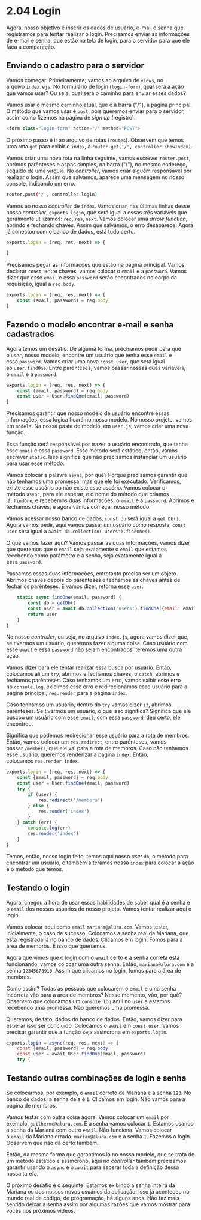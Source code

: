 # 2.04 Login
Agora, nosso objetivo é inserir os dados de usuário, e-mail e senha que registramos para tentar realizar o login. Precisamos enviar as informações de e-mail e senha, que estão na tela de login, para o servidor para que ele faça a comparação.

## Enviando o cadastro para o servidor

Vamos começar. Primeiramente, vamos ao arquivo de `views`, no arquivo `index.ejs`. No formulário de login (`login-form`), qual será a ação que vamos usar? Ou seja, qual será o caminho para enviar esses dados?

Vamos usar o mesmo caminho atual, que é a barra ("/"), a página principal. O método que vamos usar é `post`, pois queremos enviar para o servidor, assim como fizemos na página de _sign up_ (registro).

```cpp
<form class="login-form" action="/" method="POST">
```

O próximo passo é ir ao arquivo de rotas (`routes`). Observem que temos uma rota `get` para exibir o `index`, a `router.get('/', controller.showIndex)`.

Vamos criar uma nova rota na linha seguinte, vamos escrever `router.post`, abrimos parênteses e aspas simples, na barra ("/"), no mesmo endereço, seguido de uma vírgula. No _controller_, vamos criar alguém responsável por realizar o login. Assim que salvamos, aparece uma mensagem no nosso console, indicando um erro.

```bash
router.post('/', controller.login)
```

Vamos ao nosso _controller_ de `index`. Vamos criar, nas últimas linhas desse nosso _controller_, `exports.login`, que será igual a essas três variáveis que geralmente utilizamos: `req`, `res`, `next`. Vamos colocar uma _arrow function_, abrindo e fechando chaves. Assim que salvamos, o erro desaparece. Agora já conectou com o banco de dados, está tudo certo.

```javascript
exports.login = (req, res, next) => {

}
```

Precisamos pegar as informações que estão na página principal. Vamos declarar `const`, entre chaves, vamos colocar o `email` e a `password`. Vamos dizer que esse `email` e essa `password` serão encontrados no corpo da requisição, igual a `req.body`.

```javascript
exports.login = (req, res, next) => {
    const (email, password) = req.body
}
```

## Fazendo o modelo encontrar e-mail e senha cadastrados

Agora temos um desafio. De alguma forma, precisamos pedir para que o `user`, nosso modelo, encontre um usuário que tenha esse `email` e essa `password`. Vamos criar uma nova `const user`, que será igual ao `user.findOne`. Entre parênteses, vamos passar nossas duas variáveis, o `email` e a `password`.

```javascript
exports.login = (req, res, next) => {
    const (email, password) = req.body
    const user = User.findOne(email, password)
}
```

Precisamos garantir que nosso modelo de usuário encontre essas informações, essa lógica ficará no nosso modelo. No nosso projeto, vamos em `models`. Na nossa pasta de modelo, em `user.js`, vamos criar uma nova função.

Essa função será responsável por trazer o usuário encontrado, que tenha esse `email` e essa `password`. Esse método será estático, então, vamos escrever `static`. Isso significa que não precisamos instanciar um usuário para usar esse método.

Vamos colocar a palavra `async`, por quê? Porque precisamos garantir que não tenhamos uma promessa, mas que ele foi executado. Verificamos, existe esse usuário ou não existe esse usuário. Vamos colocar o método `async`, para ele esperar, e o nome do método que criamos lá, `findOne`, e recebemos duas informações, o `email` e a `password`. Abrimos e fechamos chaves, e agora vamos começar nosso método.

Vamos acessar nosso banco de dados, `const db` será igual a `get Db()`. Agora vamos pedir, aqui vamos passar um usuário como resposta, `const user` será igual a `await db.collection('users').findOne()`.

O que vamos fazer aqui? Vamos passar as duas informações, vamos dizer que queremos que o `email` seja exatamente o `email` que estamos recebendo como parâmetro e a senha, seja exatamente igual a essa `password`.

Passamos essas duas informações, entretanto precisa ser um objeto. Abrimos chaves depois do parênteses e fechamos as chaves antes de fechar os parênteses. E vamos dizer, retorna esse `user`.

```javascript
    static async findOne(email, password) {
        const db = getDb()
        const user = await db.collection('users').findOne({email: email, password: password})
        return user
    }
}
```

No nosso _controller_, ou seja, no arquivo `index.js`, agora vamos dizer que, se tivermos um usuário, queremos fazer alguma coisa. Caso usuário com esse `email` e essa `password` não sejam encontrados, teremos uma outra ação.

Vamos dizer para ele tentar realizar essa busca por usuário. Então, colocamos ali um `try`, abrimos e fechamos chaves, o `catch`, abrimos e fechamos parênteses. Caso tenhamos um erro, vamos exibir esse erro no `console.log`, exibimos esse erro e redirecionamos esse usuário para a página principal, `res.render` para a página `index`.

Caso tenhamos um usuário, dentro do `try` vamos dizer `if`, abrimos parênteses. Se tivermos um usuário, o que isso significa? Significa que ele buscou um usuário com esse `email`, com essa `password`, deu certo, ele encontrou.

Significa que podemos redirecionar esse usuário para a rota de membros. Então, vamos colocar um `res.redirect`, entre parênteses, vamos passar `/members`, que ele vai para a rota de membros. Caso não tenhamos esse usuário, queremos renderizar a página `index`. Então, colocamos `res.render index`.

```javascript
exports.login = (req, res, next) => {
    const {email, password} = req.body
    const user = User.findOne(email, password)
    try {
        if (user) {
            res.redirect('/members')
        } else {
            res.render('index')
        }
    } catch (err) {
        console.log(err)
        res.render('index')
    }
}
```

Temos, então, nosso login feito, temos aqui nosso _user_ `db`, o método para encontrar um usuário, e também alteramos nossa `index` para colocar a ação e o método que temos.

## Testando o login

Agora, chegou a hora de usar essas habilidades de saber qual é a senha e o `email` dos nossos usuários do nosso projeto. Vamos tentar realizar aqui o login.

Vamos colocar aqui como `email` `mariana@alura.com`. Vamos testar, inicialmente, o caso de sucesso. Colocamos a senha real da Mariana, que está registrada lá no banco de dados. Clicamos em login. Fomos para a área de membros. É isso que queríamos.

Agora que vimos que o login com o `email` certo e a senha correta está funcionando, vamos colocar uma outra senha. Então, `mariana@alura.com` e a senha `12345678910`. Assim que clicamos no login, fomos para a área de membros.

Como assim? Todas as pessoas que colocarem o `email` e uma senha incorreta vão para a área de membros? Nesse momento, vão, por quê? Observem que colocamos um `console.log` aqui no `user` e estamos recebendo uma promessa. Não queremos uma promessa.

Queremos, de fato, dados do banco de dados. Então, vamos dizer para esperar isso ser concluído. Colocamos o `await` em `const user`. Vamos precisar garantir que a função seja assíncrona em `exports.login`.

```csharp
exports.login = async(req, res, next) => {
    const {email, password} = req.body
    const user = await User.findOne(email, password)
    try {
```

## Testando outras combinações de login e senha

Se colocarmos, por exemplo, o `email` correto da Mariana e a senha `123`. No banco de dados, a senha dela é `1`. Clicamos em login. Não vamos para a página de membros.

Vamos testar com outra coisa agora. Vamos colocar um `email` por exemplo, `guilherme@alura.com`. E a senha vamos colocar `1`. Estamos usando a senha da Mariana com outro `email`. Não funciona. Vamos colocar o `email` da Mariana errado. `marian@alura.com` e a senha `1`. Fazemos o login. Observem que não dá certo também.

Então, da mesma forma que garantimos lá no nosso modelo, que se trata de um método estático e assíncrono, aqui no _controller_ também precisamos garantir usando o `async` e o `await` para esperar toda a definição dessa nossa tarefa.

O próximo desafio é o seguinte: Estamos exibindo a senha inteira da Mariana ou dos nossos novos usuários da aplicação. Isso já aconteceu no mundo real de código, de programação, há alguns anos. Não faz mais sentido deixar a senha assim por algumas razões que vamos mostrar para vocês nos próximos vídeos.